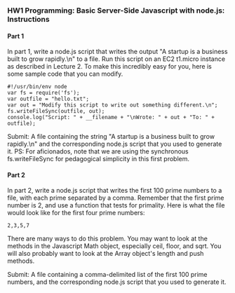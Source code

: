 ### HW1 Programming: Basic Server-Side Javascript with node.js: Instructions

#### Part 1
In part 1, write a node.js script that writes the output "A startup is a business built to grow rapidly.\n" to a file. Run this script on an EC2 t1.micro instance as described in Lecture 2. To make this incredibly easy for you, here is some sample code that you can modify.

```
#!/usr/bin/env node
var fs = require('fs');
var outfile = "hello.txt";
var out = "Modify this script to write out something different.\n";
fs.writeFileSync(outfile, out);  
console.log("Script: " + __filename + "\nWrote: " + out + "To: " + outfile);
```

Submit: A file containing the string "A startup is a business built to grow rapidly.\n" and the corresponding node.js script that you used to generate it. PS: For aficionados, note that we are using the synchronous fs.writeFileSync for pedagogical simplicity in this first problem.

#### Part 2
In part 2, write a node.js script that writes the first 100 prime numbers to a file, with each prime separated by a comma. Remember that the first prime number is 2, and use a function that tests for primality. Here is what the file would look like for the first four prime numbers:

```
2,3,5,7
```

There are many ways to do this problem. You may want to look at the methods in the Javascript Math object, especially ceil, floor, and sqrt. You will also probably want to look at the Array object's length and push methods.

Submit: A file containing a comma-delimited list of the first 100 prime numbers, and the corresponding node.js script that you used to generate it. 
